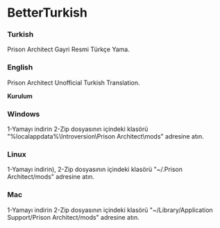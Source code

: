 # BetterTurkish

### Turkish

Prison Architect Gayri Resmi Türkçe Yama.

### English

Prison Architect Unofficial Turkish Translation.

**Kurulum**

### Windows

1-Yamayı indirin
2-Zip dosyasının içindeki klasörü "%localappdata%\Introversion\Prison Architect\mods" adresine atın.

### Linux

1-Yamayı indirin), 
2-Zip dosyasının içindeki klasörü "~/.Prison Architect/mods" adresine atın.

### Mac

1-Yamayı indirin
2-Zip dosyasının içindeki klasörü "~/Library/Application Support/Prison Architect/mods" adresine atın.
